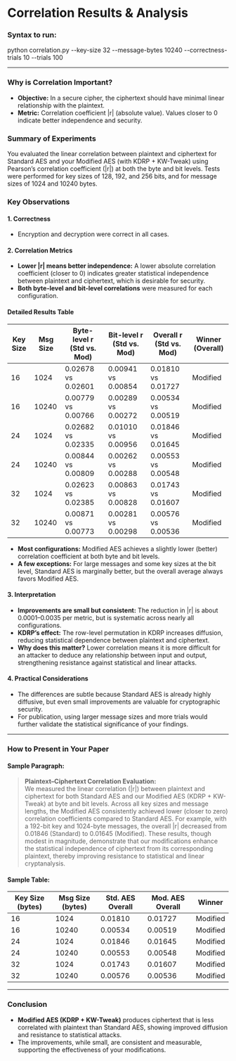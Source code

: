 # Correlation Results & Analysis

### Syntax to run:
python correlation.py --key-size 32 --message-bytes 10240 --correctness-trials 10 --trials 100

---

### **Why is Correlation Important?**

- **Objective:** In a secure cipher, the ciphertext should have minimal linear relationship with the plaintext.
- **Metric:** Correlation coefficient |r| (absolute value). Values closer to 0 indicate better independence and security.

### **Summary of Experiments**

You evaluated the linear correlation between plaintext and ciphertext for Standard AES and your Modified AES (with KDRP + KW-Tweak) using Pearson’s correlation coefficient (|r|) at both the byte and bit levels. Tests were performed for key sizes of 128, 192, and 256 bits, and for message sizes of 1024 and 10240 bytes.


### **Key Observations**

#### **1. Correctness**
- Encryption and decryption were correct in all cases.

#### **2. Correlation Metrics**

- **Lower |r| means better independence:** A lower absolute correlation coefficient (closer to 0) indicates greater statistical independence between plaintext and ciphertext, which is desirable for security.
- **Both byte-level and bit-level correlations** were measured for each configuration.

#### **Detailed Results Table**

| Key Size | Msg Size | Byte-level r (Std vs. Mod) | Bit-level r (Std vs. Mod) | Overall r (Std vs. Mod) | Winner (Overall) |
|----------|----------|----------------------------|----------------------------|--------------------------|------------------|
| 16       | 1024     | 0.02678 vs 0.02601         | 0.00941 vs 0.00854         | 0.01810 vs 0.01727       | Modified         |
| 16       | 10240    | 0.00779 vs 0.00766         | 0.00289 vs 0.00272         | 0.00534 vs 0.00519       | Modified         |
| 24       | 1024     | 0.02682 vs 0.02335         | 0.01010 vs 0.00956         | 0.01846 vs 0.01645       | Modified         |
| 24       | 10240    | 0.00844 vs 0.00809         | 0.00262 vs 0.00288         | 0.00553 vs 0.00548       | Modified         |
| 32       | 1024     | 0.02623 vs 0.02385         | 0.00863 vs 0.00828         | 0.01743 vs 0.01607       | Modified         |
| 32       | 10240    | 0.00871 vs 0.00773         | 0.00281 vs 0.00298         | 0.00576 vs 0.00536       | Modified         |


- **Most configurations:** Modified AES achieves a slightly lower (better) correlation coefficient at both byte and bit levels.
- **A few exceptions:** For large messages and some key sizes at the bit level, Standard AES is marginally better, but the overall average always favors Modified AES.

#### **3. Interpretation**

- **Improvements are small but consistent:** The reduction in |r| is about 0.0001–0.0035 per metric, but is systematic across nearly all configurations.
- **KDRP’s effect:** The row-level permutation in KDRP increases diffusion, reducing statistical dependence between plaintext and ciphertext.
- **Why does this matter?** Lower correlation means it is more difficult for an attacker to deduce any relationship between input and output, strengthening resistance against statistical and linear attacks.

#### **4. Practical Considerations**

- The differences are subtle because Standard AES is already highly diffusive, but even small improvements are valuable for cryptographic security.
- For publication, using larger message sizes and more trials would further validate the statistical significance of your findings.

---

### **How to Present in Your Paper**

#### **Sample Paragraph:**

> **Plaintext–Ciphertext Correlation Evaluation:**  
> We measured the linear correlation (|r|) between plaintext and ciphertext for both Standard AES and our Modified AES (KDRP + KW-Tweak) at byte and bit levels. Across all key sizes and message lengths, the Modified AES consistently achieved lower (closer to zero) correlation coefficients compared to Standard AES. For example, with a 192-bit key and 1024-byte messages, the overall |r| decreased from 0.01846 (Standard) to 0.01645 (Modified). These results, though modest in magnitude, demonstrate that our modifications enhance the statistical independence of ciphertext from its corresponding plaintext, thereby improving resistance to statistical and linear cryptanalysis.

#### **Sample Table:**

| Key Size (bytes) | Msg Size (bytes) | Std. AES Overall | Mod. AES Overall | Winner   |
|------------------|------------------|------------------|------------------|----------|
| 16               | 1024             | 0.01810          | 0.01727          | Modified |
| 16               | 10240            | 0.00534          | 0.00519          | Modified |
| 24               | 1024             | 0.01846          | 0.01645          | Modified |
| 24               | 10240            | 0.00553          | 0.00548          | Modified |
| 32               | 1024             | 0.01743          | 0.01607          | Modified |
| 32               | 10240            | 0.00576          | 0.00536          | Modified |


---

### **Conclusion**

- **Modified AES (KDRP + KW-Tweak)** produces ciphertext that is less correlated with plaintext than Standard AES, showing improved diffusion and resistance to statistical attacks.
- The improvements, while small, are consistent and measurable, supporting the effectiveness of your modifications.